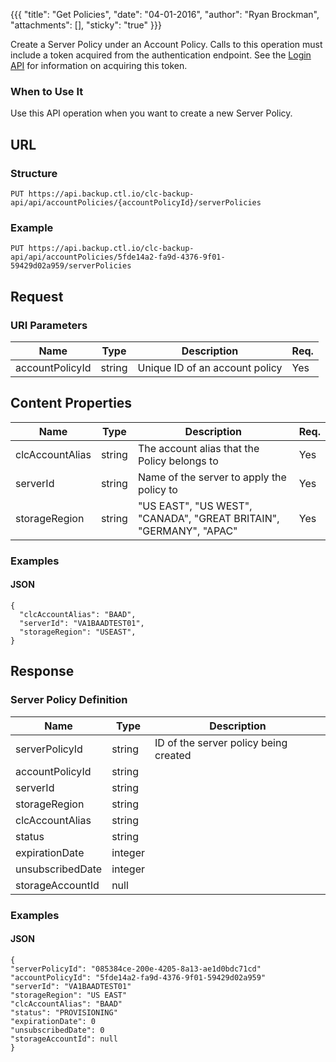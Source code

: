 {{{
  "title": "Get Policies",
  "date": "04-01-2016",
  "author": "Ryan Brockman",
  "attachments": [],
  "sticky": "true"
}}}

Create a Server Policy under an Account Policy. Calls to this operation must include a token acquired from the authentication endpoint. See the [Login API](../Authentication/login.md) for information on acquiring this token.

### When to Use It

Use this API operation when you want to create a new Server Policy.

## URL

### Structure

    PUT https://api.backup.ctl.io/clc-backup-api/api/accountPolicies/{accountPolicyId}/serverPolicies

### Example

    PUT https://api.backup.ctl.io/clc-backup-api/api/accountPolicies/5fde14a2-fa9d-4376-9f01-59429d02a959/serverPolicies

## Request

### URI Parameters

| Name | Type | Description | Req. |
| --- | --- | --- | --- |
| accountPolicyId | string | Unique ID of an account policy | Yes |


## Content Properties

| Name | Type | Description | Req. |
| --- | --- | --- | --- |
| clcAccountAlias | string | The account alias that the Policy belongs to | Yes |
| serverId | string | Name of the server to apply the policy to | Yes|
| storageRegion | string | "US EAST", "US WEST", "CANADA", "GREAT BRITAIN", "GERMANY", "APAC" | Yes|


### Examples

#### JSON

    {
      "clcAccountAlias": "BAAD",
      "serverId": "VA1BAADTEST01",
      "storageRegion": "USEAST",
    }


## Response

### Server Policy Definition

| Name | Type | Description |
| --- | --- | --- |
| serverPolicyId | string | ID of the server policy being created |
| accountPolicyId | string | |
| serverId | string | |
| storageRegion | string | |
| clcAccountAlias | string | |
| status | string | |
| expirationDate | integer | |
| unsubscribedDate | integer | |
| storageAccountId | null | |


### Examples

#### JSON

    {
    "serverPolicyId": "085384ce-200e-4205-8a13-ae1d0bdc71cd"
    "accountPolicyId": "5fde14a2-fa9d-4376-9f01-59429d02a959"
    "serverId": "VA1BAADTEST01"
    "storageRegion": "US EAST"
    "clcAccountAlias": "BAAD"
    "status": "PROVISIONING"
    "expirationDate": 0
    "unsubscribedDate": 0
    "storageAccountId": null
    }
